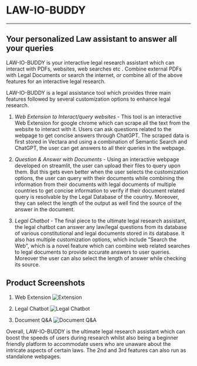 # LAW-IO-BUDDY
---
## Your personalized Law assistant to answer all your queries


LAW-IO-BUDDY is your interactive legal research assistant which can interact with PDFs, websites, web searches etc . Combine external PDFs with Legal Documents or search the internet, or combine all of the above features for an interactive legal research.

LAW-IO-BUDDY is a legal assistance tool which provides three main features followed by several customization options to enhance legal research. 

1. *_Web Extension to Interact/query websites_* - This tool is an interactive Web Extension for google chrome which can scrape all the text from the website to interact with it. Users can ask questions related to the webpage to get concise answers through ChatGPT. The scraped data is first stored in Vectara and using a combination of Semantic Search and ChatGPT, the user can get answers to all their queries in the webpage.

2. *_Question & Answer with Documents_* - Using an interactive webpage developed on streamlit, the user can upload their files to query upon them. But this gets even better when the user selects the customization options, the user can query with their documents while combining the information from their documents with legal documents of multiple countries to get concise information to verify if their document related query is resolvable by the Legal Database of the country. Moreover, they can select the length of the output as well find the source of the answer in the document. 

3. *_Legal Chatbot_* - The final piece to the ultimate legal research assistant, the legal chatbot can answer any law/legal questions from its database of various constitutional and legal documents stored in its database. It also has multiple customization options, which include "Search the Web", which is a novel feature which can combine web related searches to legal documents to provide accurate answers to user queries. Moreover the user can also select the length of answer while checking its source.


## Product Screenshots

1. Web Extension 
![Extension]()

2. Legal Chatbot
![Legal Chatbot]()

3. Document Q&A
![Document Q&A]()


Overall, LAW-IO-BUDDY is the ultimate legal research assistant which can boost the speeds of users during research whilst also being a beginner friendly platform to accommodate users who are unaware about the intricate aspects of certain laws. The 2nd and 3rd features can also run as standalone webpages.
